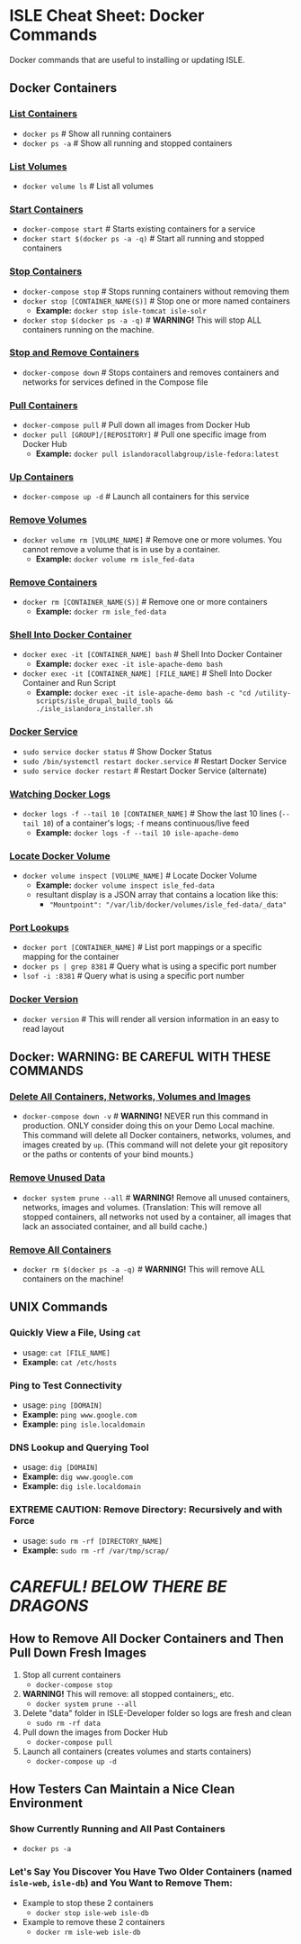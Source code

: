 <!--- PAGE_TITLE --->

# ISLE Cheat Sheet: Docker Commands

Docker commands that are useful to installing or updating ISLE.


## Docker Containers

### [List Containers](https://docs.docker.com/engine/reference/commandline/ps/)
  * `docker ps`     # Show all running containers
  * `docker ps -a`  # Show all running and stopped containers

### [List Volumes](https://docs.docker.com/engine/reference/commandline/volume_ls/)
* `docker volume ls`  # List all volumes

### [Start Containers](https://docs.docker.com/compose/reference/start/)
  * `docker-compose start` # Starts existing containers for a service
  * `docker start $(docker ps -a -q)` # Start all running and stopped containers

### [Stop Containers](https://docs.docker.com/compose/reference/stop/)
  * `docker-compose stop` # Stops running containers without removing them
  * `docker stop [CONTAINER_NAME(S)]` # Stop one or more named containers
    * **Example:** `docker stop isle-tomcat isle-solr`
  * `docker stop $(docker ps -a -q)` # **WARNING!** This will stop ALL containers running on the machine.

### [Stop and Remove Containers](https://docs.docker.com/compose/reference/down/)
  * `docker-compose down` # Stops containers and removes containers and networks for services defined in the Compose file

### [Pull Containers](https://docs.docker.com/compose/reference/pull/)
  * `docker-compose pull` # Pull down all images from Docker Hub
  * `docker pull [GROUP]/[REPOSITORY]` # Pull one specific image from Docker Hub
    * **Example:** `docker pull islandoracollabgroup/isle-fedora:latest`

### [Up Containers](https://docs.docker.com/compose/reference/up/)
  * `docker-compose up -d` # Launch all containers for this service

### [Remove Volumes](https://docs.docker.com/engine/reference/commandline/volume_rm/)
  * `docker volume rm [VOLUME_NAME]` # Remove one or more volumes. You cannot remove a volume that is in use by a container.
    * **Example:** `docker volume rm isle_fed-data`

### [Remove Containers](https://docs.docker.com/engine/reference/commandline/rm/)
  * `docker rm [CONTAINER_NAME(S)]` # Remove one or more containers
    * **Example:** `docker rm isle_fed-data`

### [Shell Into Docker Container](https://docs.docker.com/v17.12/engine/reference/commandline/exec/)
  * `docker exec -it [CONTAINER_NAME] bash` # Shell Into Docker Container
    * **Example:** `docker exec -it isle-apache-demo bash`
  * `docker exec -it [CONTAINER_NAME] [FILE_NAME]` # Shell Into Docker Container and Run Script
    * **Example:** `docker exec -it isle-apache-demo bash -c "cd /utility-scripts/isle_drupal_build_tools && ./isle_islandora_installer.sh`

### [Docker Service](https://docs.docker.com/engine/reference/commandline/docker/)
  * `sudo service docker status` # Show Docker Status
  * `sudo /bin/systemctl restart docker.service` # Restart Docker Service
  * `sudo service docker restart` # Restart Docker Service (alternate)

### [Watching Docker Logs](https://docs.docker.com/engine/reference/commandline/logs/)
  * `docker logs -f --tail 10 [CONTAINER_NAME]` # Show the last 10 lines (`--tail 10`) of a container's logs; `-f` means continuous/live feed
    * **Example:** `docker logs -f --tail 10 isle-apache-demo`

### [Locate Docker Volume](https://docs.docker.com/engine/reference/commandline/volume_inspect/)
  * `docker volume inspect [VOLUME_NAME]` # Locate Docker Volume
    * **Example:** `docker volume inspect isle_fed-data`
    * resultant display is a JSON array that contains a location like this:
        * `"Mountpoint": "/var/lib/docker/volumes/isle_fed-data/_data"`

### [Port Lookups](https://docs.docker.com/engine/reference/commandline/port/)
  * `docker port [CONTAINER_NAME]` # List port mappings or a specific mapping for the container
  * `docker ps | grep 8381` # Query what is using a specific port number
  * `lsof -i :8381` # Query what is using a specific port number

### [Docker Version](https://docs.docker.com/engine/reference/commandline/version/)
  * `docker version` # This will render all version information in an easy to read layout


## Docker: WARNING: BE CAREFUL WITH THESE COMMANDS

### [Delete All Containers, Networks, Volumes and Images](https://docs.docker.com/compose/reference/down/)
  * `docker-compose down -v` # **WARNING!** NEVER run this command in production. ONLY consider doing this on your Demo Local machine. This command will delete all Docker containers, networks, volumes, and images created by `up`. (This command will not delete your git repository or the paths or contents of your bind mounts.)
### [Remove Unused Data](https://docs.docker.com/engine/reference/commandline/system_prune/)
  * `docker system prune --all` # **WARNING!** Remove all unused containers, networks, images and volumes. (Translation: This will remove all stopped containers, all networks not used by a container, all images that lack an associated container, and all build cache.)
### [Remove All Containers](https://docs.docker.com/engine/reference/commandline/rm/)
  * `docker rm $(docker ps -a -q)` # **WARNING!** This will remove ALL containers on the machine!


## UNIX Commands

### Quickly View a File, Using `cat`
  * usage: `cat [FILE_NAME]`
  * **Example:** `cat /etc/hosts`

### Ping to Test Connectivity
  * usage: `ping [DOMAIN]`
  * **Example:** `ping www.google.com`
  * **Example:** `ping isle.localdomain`

### DNS Lookup and Querying Tool
  * usage: `dig [DOMAIN]`
  * **Example:** `dig www.google.com`
  * **Example:** `dig isle.localdomain`

### EXTREME CAUTION: Remove Directory: Recursively and with Force
  * usage: `sudo rm -rf [DIRECTORY_NAME]`
  * **Example:** `sudo rm -rf /var/tmp/scrap/`


# *CAREFUL! BELOW THERE BE DRAGONS*


## How to Remove All Docker Containers and Then Pull Down Fresh Images

1. Stop all current containers
    * `docker-compose stop`
1. **WARNING!** This will remove: all stopped containers;, etc.
    * `docker system prune --all`
1. Delete "data" folder in ISLE-Developer folder so logs are fresh and clean
    * `sudo rm -rf data`
1. Pull down the images from Docker Hub
    * `docker-compose pull`
1. Launch all containers (creates volumes and starts containers)
    * `docker-compose up -d`


## How Testers Can Maintain a Nice Clean Environment

### Show Currently Running and All Past Containers
  * `docker ps -a`

### Let's Say You Discover You Have Two Older Containers (named `isle-web`, `isle-db`) and You Want to Remove Them:
  * Example to stop these 2 containers
    * `docker stop isle-web isle-db`
  * Example to remove these 2 containers
    * `docker rm isle-web isle-db`
